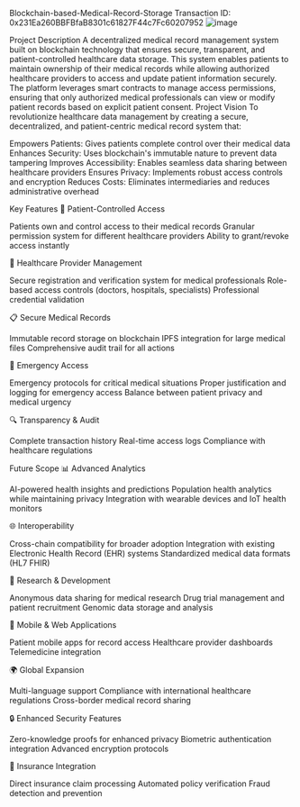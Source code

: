 Blockchain-based-Medical-Record-Storage
Transaction ID: 0x231Ea260BBFBfaB8301c61827F44c7Fc60207952
![image](https://github.com/user-attachments/assets/1a66a422-ea69-4ae7-91a6-6af71790219a)

Project Description
A decentralized medical record management system built on blockchain technology that ensures secure, transparent, and patient-controlled healthcare data storage. This system enables patients to maintain ownership of their medical records while allowing authorized healthcare providers to access and update patient information securely.
The platform leverages smart contracts to manage access permissions, ensuring that only authorized medical professionals can view or modify patient records based on explicit patient consent.
Project Vision
To revolutionize healthcare data management by creating a secure, decentralized, and patient-centric medical record system that:

Empowers Patients: Gives patients complete control over their medical data
Enhances Security: Uses blockchain's immutable nature to prevent data tampering
Improves Accessibility: Enables seamless data sharing between healthcare providers
Ensures Privacy: Implements robust access controls and encryption
Reduces Costs: Eliminates intermediaries and reduces administrative overhead

Key Features
🔐 Patient-Controlled Access

Patients own and control access to their medical records
Granular permission system for different healthcare providers
Ability to grant/revoke access instantly

🏥 Healthcare Provider Management

Secure registration and verification system for medical professionals
Role-based access controls (doctors, hospitals, specialists)
Professional credential validation

📋 Secure Medical Records

Immutable record storage on blockchain
IPFS integration for large medical files
Comprehensive audit trail for all actions

🚨 Emergency Access

Emergency protocols for critical medical situations
Proper justification and logging for emergency access
Balance between patient privacy and medical urgency

🔍 Transparency & Audit

Complete transaction history
Real-time access logs
Compliance with healthcare regulations

Future Scope
📊 Advanced Analytics

AI-powered health insights and predictions
Population health analytics while maintaining privacy
Integration with wearable devices and IoT health monitors

🌐 Interoperability

Cross-chain compatibility for broader adoption
Integration with existing Electronic Health Record (EHR) systems
Standardized medical data formats (HL7 FHIR)

🔬 Research & Development

Anonymous data sharing for medical research
Drug trial management and patient recruitment
Genomic data storage and analysis

📱 Mobile & Web Applications

Patient mobile apps for record access
Healthcare provider dashboards
Telemedicine integration

🌍 Global Expansion

Multi-language support
Compliance with international healthcare regulations
Cross-border medical record sharing

🔒 Enhanced Security Features

Zero-knowledge proofs for enhanced privacy
Biometric authentication integration
Advanced encryption protocols

🤝 Insurance Integration

Direct insurance claim processing
Automated policy verification
Fraud detection and prevention
